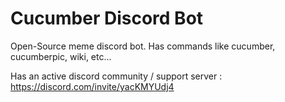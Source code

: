 # Cucumber Discord Bot
Open-Source meme discord bot.
Has commands like cucumber, cucumberpic, wiki, etc...

Has an active discord community / support server : https://discord.com/invite/yacKMYUdj4

